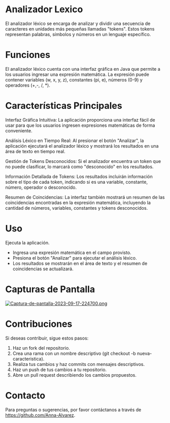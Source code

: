 # Analizador Lexico
El analizador léxico se encarga de analizar y dividir una secuencia de caracteres en unidades más pequeñas llamadas "tokens". Estos tokens representan palabras, símbolos y números en un lenguaje específico.

# Funciones
El analizador léxico cuenta con una interfaz gráfica en Java que permite a los usuarios ingresar una expresión matemática. La expresión puede contener variables (w, x, y, z), constantes (pi, e), números (0-9) y operadores (+,-, /, *).

# Características Principales
Interfaz Gráfica Intuitiva: La aplicación proporciona una interfaz fácil de usar para que los usuarios ingresen expresiones matemáticas de forma conveniente.

Análisis Léxico en Tiempo Real: Al presionar el botón "Analizar", la aplicación ejecutará el analizador léxico y mostrará los resultados en una área de texto en tiempo real.

Gestión de Tokens Desconocidos: Si el analizador encuentra un token que no puede clasificar, lo marcará como "desconocido" en los resultados.

Información Detallada de Tokens: Los resultados incluirán información sobre el tipo de cada token, indicando si es una variable, constante, número, operador o desconocido.

Resumen de Coincidencias: La interfaz también mostrará un resumen de las coincidencias encontradas en la expresión matemática, incluyendo la cantidad de números, variables, constantes y tokens desconocidos.

# Uso
Ejecuta la aplicación.
- Ingresa una expresión matemática en el campo provisto.
- Presiona el botón "Analizar" para ejecutar el análisis léxico.
- Los resultados se mostrarán en el área de texto y el resumen de coincidencias se actualizará.
  
# Capturas de Pantalla
[![Captura-de-pantalla-2023-09-17-224700.png](https://i.postimg.cc/fR9MDMbn/Captura-de-pantalla-2023-09-17-224700.png)](https://postimg.cc/gxmCKFRN)

# Contribuciones
Si deseas contribuir, sigue estos pasos:

1. Haz un fork del repositorio.
2. Crea una rama con un nombre descriptivo (git checkout -b nueva-caracteristica).
3. Realiza tus cambios y haz commits con mensajes descriptivos.
4. Haz un push de tus cambios a tu repositorio.
5. Abre un pull request describiendo los cambios propuestos.

# Contacto
Para preguntas o sugerencias, por favor contáctanos a través de https://github.com/Anna-Alvarez.
